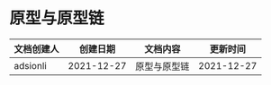 # 原型与原型链

| 文档创建人 | 创建日期   | 文档内容     | 更新时间   |
| ---------- | ---------- | ------------ | ---------- |
| adsionli   | 2021-12-27 | 原型与原型链 | 2021-12-27 |